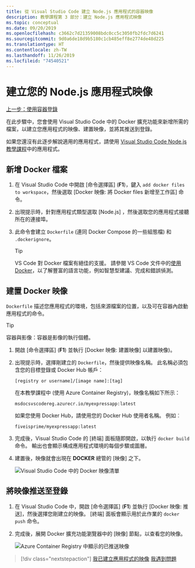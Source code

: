 ```yaml
---
title: 從 Visual Studio Code 建立 Node.js 應用程式的容器映像
description: 教學課程第 3 部分：建立 Node.js 應用程式映像
ms.topic: conceptual
ms.date: 09/20/2019
ms.openlocfilehash: c3662c7d21359008bdc0cc5c3050fb2fdc7d6241
ms.sourcegitcommit: 9d0a6de18d9b5180c1cb485eff8e2774de48d225
ms.translationtype: HT
ms.contentlocale: zh-TW
ms.lasthandoff: 11/26/2019
ms.locfileid: "74540521"
---
```

# <a name="create-your-nodejs-application-image"></a>建立您的 Node.js 應用程式映像

[上一步：使用容器登錄](tutorial-vscode-docker-node-02.md)

在此步驟中，您會使用 Visual Studio Code 中的 Docker 擴充功能來新增所需的檔案，以建立您應用程式的映像、建置映像，並將其推送到登錄。

如果您還沒有此逐步解說適用的應用程式，請使用 [Visual Studio Code Node.js 教學課程](https://code.visualstudio.com/docs/nodejs/nodejs-tutorial)中的應用程式。

## <a name="add-docker-files"></a>新增 Docker 檔案

1. 在 Visual Studio Code 中開啟 [命令選擇區]  (**F1**)，鍵入 `add docker files to workspace`，然後選取 [Docker 映像:  將 Docker files 新增至工作區] 命令。

1. 出現提示時，針對應用程式類型選取 [Node.js]  ，然後選取您的應用程式接聽所在的連接埠。

1. 此命令會建立 `Dockerfile` (連同 Docker Compose 的一些組態檔) 和 `.dockerignore`。

    > [!TIP]
    > VS Code 對 Docker 檔案有絕佳的支援。 請參閱 VS Code 文件中的[使用 Docker](https://code.visualstudio.com/docs/azure/docker)，以了解豐富的語言功能，例如智慧型建議、完成和錯誤偵測。

## <a name="build-a-docker-image"></a>建置 Docker 映像

`Dockerfile` 描述您應用程式的環境，包括來源檔案的位置，以及可在容器內啟動應用程式的命令。

> [!TIP]
> 容器與影像：容器是影像的執行個體。

1. 開啟 [命令選擇區]  (**F1**) 並執行 [Docker 映像:  建置映像] 以建置映像)。

1. 出現提示時，選擇剛建立的 `Dockerfile`，然後提供映像名稱。 此名稱必須包含您的目標登錄或 Docker Hub 帳戶：

    `[registry or username]/[image name]:[tag]`

    在本教學課程中 (使用 Azure Container Registry)，映像名稱如下所示：

    `msdocsvscodereg.azurecr.io/myexpressapp:latest`

    如果您使用 Docker Hub，請使用您的 Docker Hub 使用者名稱。 例如︰

    `fiveisprime/myexpressapp:latest`

1. 完成後，Visual Studio Code 的 [終端]  面板隨即開啟，以執行 `docker build` 命令。 輸出也會顯示構成應用程式環境的每個步驟或圖層。

1. 建置後，映像就會出現在 **DOCKER** 總管的 [映像]  之下。

    ![Visual Studio Code 中的 Docker 映像清單](media/deploy-containers/image-list.png)

## <a name="push-the-image-to-a-registry"></a>將映像推送至登錄

1. 在 Visual Studio Code 中，開啟 [命令選擇區]  (**F1**) 並執行 [Docker 映像:  推送]，然後選擇您剛建立的映像。 [終端]  面板會顯示用於此作業的 `docker push` 命令。

1. 完成後，展開 Docker 擴充功能瀏覽器中的 [映像]  節點，以查看您的映像。

    ![Azure Container Registry 中顯示的已推送映像](media/deploy-containers/image-in-acr.png)

> [!div class="nextstepaction"]
> [我已建立應用程式的映像](tutorial-vscode-docker-node-04.md) [我遇到問題](https://www.research.net/r/PWZWZ52?tutorial=docker-extension&step=containerize-app)
